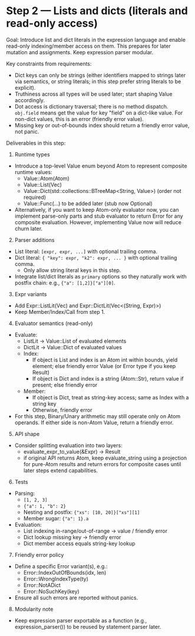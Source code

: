 # Step 2 — Lists and dicts (literals and read-only access)

Goal: Introduce list and dict literals in the expression language and enable read-only indexing/member access on them. This prepares for later mutation and assignments. Keep expression parser modular.

Key constraints from requirements:
- Dict keys can only be strings (either identifiers mapped to strings later via semantics, or string literals; in this step prefer string literals to be explicit).
- Truthiness across all types will be used later; start shaping Value accordingly.
- Dot access is dictionary traversal; there is no method dispatch. `obj.field` means get the value for key "field" on a dict-like value. For non-dict values, this is an error (friendly error value).
- Missing key or out-of-bounds index should return a friendly error value, not panic.

Deliverables in this step:
1) Runtime types
- Introduce a top-level Value enum beyond Atom to represent composite runtime values:
  - Value::Atom(Atom)
  - Value::List(Vec<Value>)
  - Value::Dict(std::collections::BTreeMap<String, Value>) (order not required)
  - Value::Func(...) to be added later (stub now Optional)
- Alternatively, if you want to keep Atom-only evaluator now, you can implement parse-only parts and stub evaluator to return Error for any composite evaluation. However, implementing Value now will reduce churn later.

2) Parser additions
- List literal: `[expr, expr, ...]` with optional trailing comma.
- Dict literal: `{ "key": expr, "k2": expr, ... }` with optional trailing comma.
  - Only allow string literal keys in this step.
- Integrate list/dict literals as `primary` options so they naturally work with postfix chain: e.g., `{"a": [1,2]}["a"][0]`.

3) Expr variants
- Add Expr::ListLit(Vec<Expr>) and Expr::DictLit(Vec<(String, Expr)>)
- Keep Member/Index/Call from step 1.

4) Evaluator semantics (read-only)
- Evaluate:
  - ListLit → Value::List of evaluated elements
  - DictLit → Value::Dict of evaluated values
  - Index:
    - If object is List and index is an Atom int within bounds, yield element; else friendly error Value (or Error type if you keep Result<Value>)
    - If object is Dict and index is a string (Atom::Str), return value if present; else friendly error
  - Member:
    - If object is Dict, treat as string-key access; same as Index with a string key
    - Otherwise, friendly error
- For this step, Binary/Unary arithmetic may still operate only on Atom operands. If either side is non-Atom Value, return a friendly error.

5) API shape
- Consider splitting evaluation into two layers:
  - evaluate_expr_to_value(&Expr) -> Result<Value>
  - if original API returns Atom, keep evaluate_string using a projection for pure-Atom results and return errors for composite cases until later steps extend capabilities.

6) Tests
- Parsing:
  - `[1, 2, 3]`
  - `{"a": 1, "b": 2}`
  - Nesting and postfix: `{"xs": [10, 20]}["xs"][1]`
  - Member sugar: `{"a": 1}.a`
- Evaluation:
  - List indexing in-range/out-of-range → value / friendly error
  - Dict lookup missing key → friendly error
  - Dict member access equals string-key lookup

7) Friendly error policy
- Define a specific Error variant(s), e.g.:
  - Error::IndexOutOfBounds(idx, len)
  - Error::WrongIndexType(ty)
  - Error::NotADict
  - Error::NoSuchKey(key)
- Ensure all such errors are reported without panics.

8) Modularity note
- Keep expression parser exportable as a function (e.g., expression_parser()) to be reused by statement parser later.
